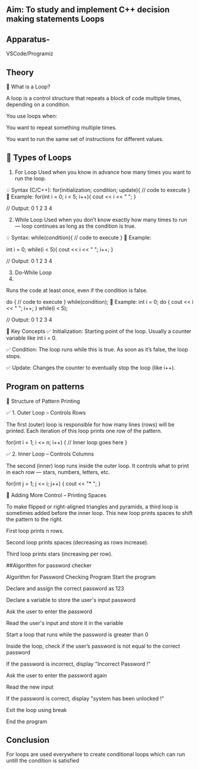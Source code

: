 ## Aim: To study and implement C++ decision making statements Loops

## Apparatus-
VSCode/Programiz

## Theory 

📌 What is a Loop?

A loop is a control structure that repeats a block of code multiple times, depending on a condition.

You use loops when:

You want to repeat something multiple times.

You want to run the same set of instructions for different values.

## 🔄 Types of Loops
1. For Loop
Used when you know in advance how many times you want to run the loop.

💡 Syntax (C/C++):
for(initialization; condition; update){
    // code to execute
}
🔹 Example:
for(int i = 0; i < 5; i++){
    cout << i << " ";
}

// Output: 0 1 2 3 4


2. While Loop
Used when you don’t know exactly how many times to run — loop continues as long as the condition is true.

💡 Syntax:
while(condition){
    // code to execute
}
🔹 Example:

int i = 0;
while(i < 5){
    cout << i << " ";
    i++;
}


// Output: 0 1 2 3 4


3. Do-While Loop
4. 
Runs the code at least once, even if the condition is false.

do {
    // code to execute
} while(condition);
🔹 Example:
int i = 0;
do {
    cout << i << " ";
    i++;
} while(i < 5);


// Output: 0 1 2 3 4


🧠 Key Concepts
✅ Initialization:
Starting point of the loop. Usually a counter variable like int i = 0.

✅ Condition:
The loop runs while this is true. As soon as it’s false, the loop stops.

✅ Update:
Changes the counter to eventually stop the loop (like i++).

## Program on patterns

🔁 Structure of Pattern Printing


✅ 1. Outer Loop – Controls Rows

The first (outer) loop is responsible for how many lines (rows) will be printed. Each iteration of this loop prints one row of the pattern.

for(int i = 1; i <= n; i++) {
    // Inner loop goes here
}


✅ 2. Inner Loop – Controls Columns

The second (inner) loop runs inside the outer loop. It controls what to print in each row — stars, numbers, letters, etc.

for(int j = 1; j <= i; j++) {
    cout << "* ";
}


🔄 Adding More Control – Printing Spaces

To make flipped or right-aligned triangles and pyramids, a third loop is sometimes added before the inner loop. This new loop prints spaces to shift the pattern to the right.


First loop prints n rows.

Second loop prints spaces (decreasing as rows increase).

Third loop prints stars (increasing per row).

##Algorithm for password checker

Algorithm for Password Checking Program
Start the program

Declare and assign the correct password as 123

Declare a variable to store the user's input password

Ask the user to enter the password

Read the user's input and store it in the variable

Start a loop that runs while the password is greater than 0

Inside the loop, check if the user’s password is not equal to the correct password

If the password is incorrect, display "Incorrect Password !"

Ask the user to enter the password again

Read the new input

If the password is correct, display "system has been unlocked !"

Exit the loop using break

End the program



## Conclusion

For loops are used everywhere to create conditional loops which can run untill the condition is satisfied


